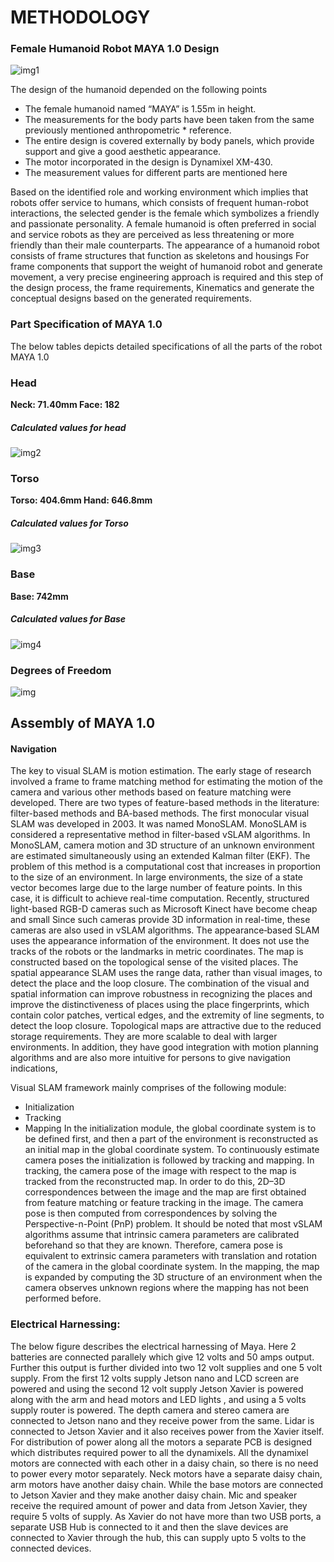 #       METHODOLOGY

### Female Humanoid Robot MAYA 1.0 Design

![img1](https://github.com/MAYA-1-0/MAYA1.0_Architecture/blob/main/images/Screenshot%20from%202022-02-28%2020-22-19.png)

The design of the humanoid depended on the following points
* The female humanoid named “MAYA” is 1.55m in height.
* The measurements for the body parts have been taken from the same previously mentioned anthropometric * reference.
* The entire design is covered externally by body panels, which provide support and give a good aesthetic appearance.
* The motor incorporated in the design is Dynamixel XM-430.
* The measurement values for different parts are mentioned here


Based on the identified role and working environment which implies that robots offer service to humans, which consists of frequent human-robot interactions, the  selected gender is the female which symbolizes a friendly and passionate personality. A female humanoid is often preferred in social and service robots as they are perceived as less threatening or more friendly than their male counterparts. The appearance of a humanoid robot consists of frame structures that function as skeletons and housings For frame components that support the weight of humanoid robot and generate movement, a very precise engineering approach is required and this step of the design process, the frame requirements, Kinematics and generate the conceptual designs based on the generated requirements.


### Part Specification of MAYA 1.0 
The below tables depicts detailed specifications of all the parts of the robot MAYA 1.0

### Head

**Neck: 71.40mm	Face: 182**

##### Calculated values for head


![img2](https://github.com/MAYA-1-0/MAYA1.0_Architecture/blob/main/images/Screenshot%20from%202022-02-28%2020-37-41.png)


### Torso 

**Torso: 404.6mm	Hand: 646.8mm**


##### Calculated values for Torso
![img3](https://github.com/MAYA-1-0/MAYA1.0_Architecture/blob/main/images/Screenshot%20from%202022-02-28%2020-37-31.png)


### Base

**Base: 742mm**


##### Calculated values for Base
![img4](https://github.com/MAYA-1-0/MAYA1.0_Architecture/blob/main/images/Screenshot%20from%202022-02-28%2020-37-08.png)


### Degrees of Freedom

![img](https://github.com/MAYA-1-0/MAYA1.0_Architecture/blob/main/images/Screenshot%20from%202022-02-28%2020-36-39.png)


## Assembly of MAYA 1.0

#### Navigation
The key to visual SLAM is motion estimation. The early stage of research involved a frame to frame matching method for estimating the motion of the camera and various other methods based on feature matching were developed. There are two types of feature-based methods in the literature: filter-based methods and BA-based methods. The first monocular visual SLAM was developed in 2003. It was named MonoSLAM. MonoSLAM is considered a representative method in filter-based vSLAM algorithms. In MonoSLAM, camera motion and 3D structure of an unknown environment are estimated simultaneously using an extended Kalman filter (EKF). The problem of this method is a computational cost that increases in proportion to the size of an environment. In large environments, the size of a state vector becomes large due to the large number of feature points. In this case, it is difficult to achieve real-time computation. Recently, structured light-based RGB-D cameras such as Microsoft Kinect have become cheap and small
Since such cameras provide 3D information in real-time, these cameras are also used in vSLAM algorithms. The appearance‑based SLAM uses the appearance information of the environment. It does not use the tracks of the robots or the landmarks in metric coordinates. The map is constructed based on the topological sense of the visited places. The spatial appearance SLAM uses the range data, rather than visual images, to detect the place and the loop closure. The combination of the visual and spatial information can improve robustness in recognizing the places and improve the distinctiveness of places using the place fingerprints, which contain color patches, vertical edges, and the extremity of line segments, to detect the loop closure. Topological maps are attractive due to the reduced storage requirements. They are more scalable to deal with larger environments. In addition, they have good integration with motion planning algorithms and are also more intuitive for persons to give navigation indications,



Visual SLAM framework mainly comprises of the following module:
* Initialization
* Tracking
* Mapping
In the initialization module, the global coordinate system is to be defined first, and then a part of the environment is reconstructed as an initial map in the global coordinate system. To continuously estimate camera poses the initialization is followed by tracking and mapping. In tracking, the camera pose of the image with respect to the map is tracked from the reconstructed map. In order to do this, 2D–3D correspondences between the image and the map are first obtained from feature matching or feature tracking in the image. The camera pose is then computed from correspondences by solving the Perspective-n-Point (PnP) problem. It should be noted that most vSLAM algorithms assume that intrinsic camera parameters are calibrated beforehand so that they are known. Therefore, camera pose is equivalent to extrinsic camera parameters with translation and rotation of the camera in the global coordinate system. In the mapping, the map is expanded by computing the 3D structure of an environment when the camera observes unknown regions where the mapping has not been performed before.


### Electrical Harnessing:

The below figure describes the electrical harnessing of Maya. Here 2 batteries are connected parallely which give 12 volts and 50 amps output. Further this output is further divided into two 12 volt supplies and one 5 volt supply. From the first 12 volts supply Jetson nano and LCD screen are  powered and using the second 12 volt supply Jetson Xavier is powered along with the arm and head motors and LED lights , and using a 5 volts supply router is powered. The depth camera and stereo camera are connected to Jetson nano and they receive power from the same. Lidar is connected to Jetson Xavier and it also receives power from the Xavier itself. For distribution of power along all the motors a separate PCB is designed which distributes required power to all the dynamixels. All the dynamixel motors are connected with each other in a daisy chain, so there is no need to power every motor separately. Neck motors have a separate daisy chain, arm motors have another daisy chain. While the base motors are connected to Jetson Xavier and they make another daisy chain. Mic and speaker receive the required amount of power and data from Jetson Xavier, they require 5 volts of supply. As Xavier do not have more than two USB ports, a separate USB Hub is connected to it and then the slave devices are connected to Xavier through the hub, this can supply upto 5 volts to the connected devices.


